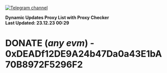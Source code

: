[![Telegram channel](https://img.shields.io/endpoint?url=https://runkit.io/damiankrawczyk/telegram-badge/branches/master?url=https://t.me/n4z4v0d)](https://t.me/n4z4v0d) 

**Dynamic Updates Proxy List with Proxy Checker**  
**Last Updated: 23.12.23 00:29**

# DONATE (_any evm_) - 0xDEADf12DE9A24b47Da0a43E1bA70B8972F5296F2
